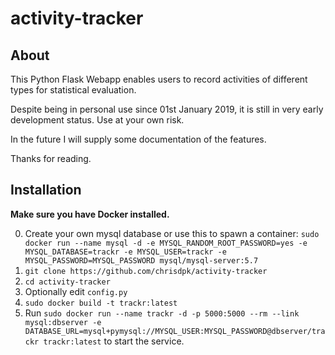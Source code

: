# activity-tracker

## About
This Python Flask Webapp enables users to record activities of different types for statistical evaluation.

Despite being in personal use since 01st January 2019, it is still in very early development status. Use at your own risk.

In the future I will supply some documentation of the features.

Thanks for reading.


## Installation

**Make sure you have Docker installed.**

0. Create your own mysql database or use this to spawn a container: `sudo docker run --name mysql -d -e MYSQL_RANDOM_ROOT_PASSWORD=yes -e MYSQL_DATABASE=trackr -e MYSQL_USER=trackr -e MYSQL_PASSWORD=MYSQL_PASSWORD mysql/mysql-server:5.7`
1. `git clone https://github.com/chrisdpk/activity-tracker`
2. `cd activity-tracker`
3. Optionally edit `config.py`
4. `sudo docker build -t trackr:latest`
5. Run `sudo docker run --name trackr -d -p 5000:5000 --rm --link mysql:dbserver -e DATABASE_URL=mysql+pymysql://MYSQL_USER:MYSQL_PASSWORD@dbserver/trackr trackr:latest` to start the service.
